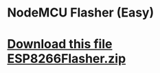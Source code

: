 # NodeMCU Flasher (Easy)

# [Download this file ESP8266Flasher.zip](https://github.com/tretyakovsa/Sonoff_Loader/raw/master/ESP8266Flasher.zip)
